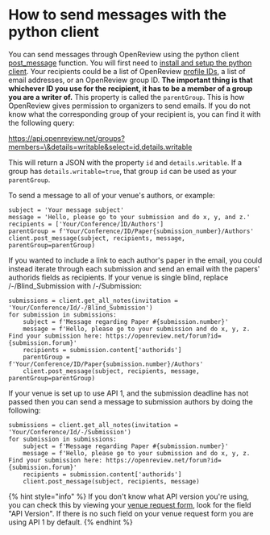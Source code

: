 # How to send messages with the python client

You can send messages through OpenReview using the python client [post\_message](https://openreview-py.readthedocs.io/en/latest/api.html?highlight=post\_message#openreview.Client.post\_message) function. You will first need to [install and setup the python client](https://openreview-py.readthedocs.io/en/latest/how\_to\_setup.html). Your recipients could be a list of OpenReview [profile IDs](../../getting-started/creating-an-openreview-profile/finding-your-profile-id.md), a list of email addresses, or an OpenReview group ID. **The important thing is that whichever ID you use for the recipient, it has to be a member of a group you are a writer of.** This property is called the `parentGroup`. This is how OpenReview gives permission to organizers to send emails. If you do not know what the corresponding group of your recipient is, you can find it with the following query:

[https://api.openreview.net/groups?members=\<email or profile ID>\&details=writable\&select=id,details.writable](https://api.openreview.net/groups?members=\~Bum\_Jun\_Kim1\&details=writable\&select=id,details.writable)

This will return a JSON with the property `id` and `details.writable`. If a group has `details.writable=true`, that group `id` can be used as your `parentGroup`.

To send a message to all of your venue's authors, or example:&#x20;

```
subject = 'Your message subject'
message = 'Hello, please go to your submission and do x, y, and z.'
recipients = ['Your/Conference/ID/Authors']
parentGroup = f'Your/Conference/ID/Paper{submission_number}/Authors'
client.post_message(subject, recipients, message, parentGroup=parentGroup)
```

If you wanted to include a link to each author's paper in the email, you could instead iterate through each submission and send an email with the papers' authorids fields as recipients. If your venue is single blind, replace /-/Blind\_Submission with /-/Submission:&#x20;

```
submissions = client.get_all_notes(invitation = 'Your/Conference/Id/-/Blind_Submission')
for submission in submissions: 
    subject = f'Message regarding Paper #{submission.number}'
    message = f'Hello, please go to your submission and do x, y, z. Find your submission here: https://openreview.net/forum?id={submission.forum}'
    recipients = submission.content['authorids']
    parentGroup = f'Your/Conference/ID/Paper{submission.number}/Authors'
    client.post_message(subject, recipients, message, parentGroup=parentGroup)
```

If your venue is set up to use API 1, and the submission deadline has not passed then you can send a message to submission authors by doing the following:&#x20;

```
submissions = client.get_all_notes(invitation = 'Your/Conference/Id/-/Submission')
for submission in submissions: 
    subject = f'Message regarding Paper #{submission.number}'
    message = f'Hello, please go to your submission and do x, y, z. Find your submission here: https://openreview.net/forum?id={submission.forum}'
    recipients = submission.content['authorids']
    client.post_message(subject, recipients, message)
```

{% hint style="info" %}
If you don't know what API version you're using, you can check this by viewing your [venue request form](../../getting-started/hosting-a-venue-on-openreview/navigating-your-venue-pages.md), look for the field "API Version". If there is no such field on your venue request form you are using API 1 by default.
{% endhint %}

